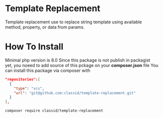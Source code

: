 # Template Replacement
Template replacement use to replace string template using available method, property, or data from params.

# How To Install
Minimal php version is 8.0
Since this package is not publish in packagist yet, you noeed to add source of this pckage on your **composer.json** file
You can install this package via composer with 

```json
"repositories":[
  {
    "type": "vcs",
    "url": "git@github.com:classid/template-replacement.git"
  }
],
```
```
composer require classid/template-replacement
```
